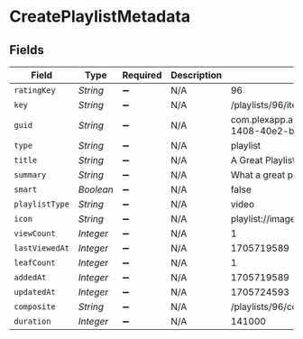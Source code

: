 # CreatePlaylistMetadata


## Fields

| Field                                                          | Type                                                           | Required                                                       | Description                                                    | Example                                                        |
| -------------------------------------------------------------- | -------------------------------------------------------------- | -------------------------------------------------------------- | -------------------------------------------------------------- | -------------------------------------------------------------- |
| `ratingKey`                                                    | *String*                                                       | :heavy_minus_sign:                                             | N/A                                                            | 96                                                             |
| `key`                                                          | *String*                                                       | :heavy_minus_sign:                                             | N/A                                                            | /playlists/96/items                                            |
| `guid`                                                         | *String*                                                       | :heavy_minus_sign:                                             | N/A                                                            | com.plexapp.agents.none://a2f92937-1408-40e2-b022-63a8a9377e55 |
| `type`                                                         | *String*                                                       | :heavy_minus_sign:                                             | N/A                                                            | playlist                                                       |
| `title`                                                        | *String*                                                       | :heavy_minus_sign:                                             | N/A                                                            | A Great Playlist                                               |
| `summary`                                                      | *String*                                                       | :heavy_minus_sign:                                             | N/A                                                            | What a great playlist                                          |
| `smart`                                                        | *Boolean*                                                      | :heavy_minus_sign:                                             | N/A                                                            | false                                                          |
| `playlistType`                                                 | *String*                                                       | :heavy_minus_sign:                                             | N/A                                                            | video                                                          |
| `icon`                                                         | *String*                                                       | :heavy_minus_sign:                                             | N/A                                                            | playlist://image.smart                                         |
| `viewCount`                                                    | *Integer*                                                      | :heavy_minus_sign:                                             | N/A                                                            | 1                                                              |
| `lastViewedAt`                                                 | *Integer*                                                      | :heavy_minus_sign:                                             | N/A                                                            | 1705719589                                                     |
| `leafCount`                                                    | *Integer*                                                      | :heavy_minus_sign:                                             | N/A                                                            | 1                                                              |
| `addedAt`                                                      | *Integer*                                                      | :heavy_minus_sign:                                             | N/A                                                            | 1705719589                                                     |
| `updatedAt`                                                    | *Integer*                                                      | :heavy_minus_sign:                                             | N/A                                                            | 1705724593                                                     |
| `composite`                                                    | *String*                                                       | :heavy_minus_sign:                                             | N/A                                                            | /playlists/96/composite/1705724593                             |
| `duration`                                                     | *Integer*                                                      | :heavy_minus_sign:                                             | N/A                                                            | 141000                                                         |